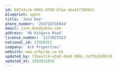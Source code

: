 ```yaml
---
id: 697a3ccb-0901-4790-bfaa-abad1f309b3c
blueprint: agent
title: 'Jane Doe'
phone_number: '254716756944'
email: jane.doe@yahoo.com
address: '46 Kingara Road'
license_number: '2273927323'
national_id: 23928323
company: 'Ark Properties'
website: www.arkprop.co.ke
updated_by: f3bee7c4-e3a0-4de8-908c-3af552b99570
updated_at: 1693811034
---
```


